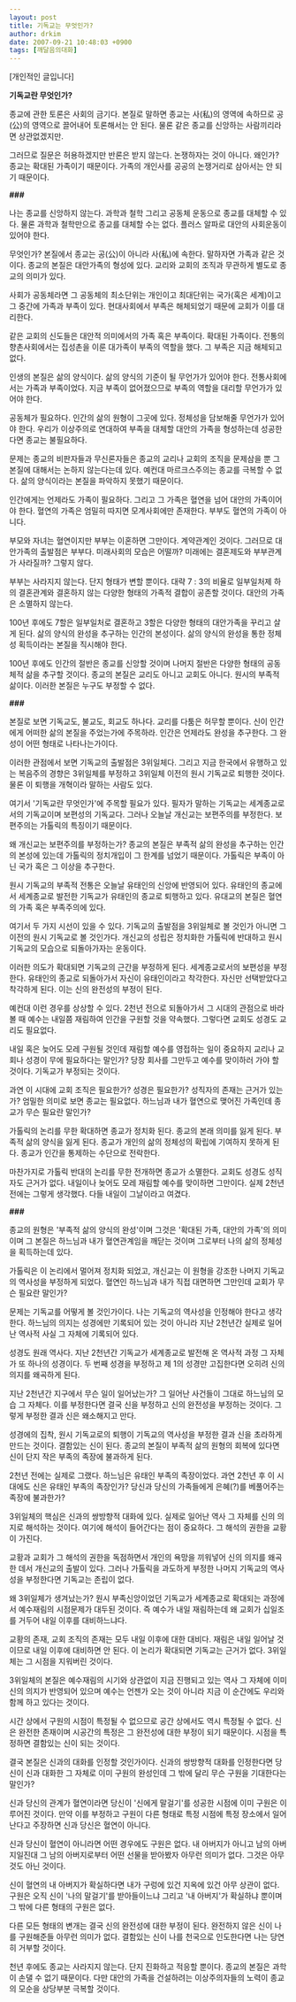 ```yaml
---
layout: post
title: 기독교는 무엇인가?
author: drkim
date: 2007-09-21 10:48:03 +0900
tags: [깨달음의대화]
---
```

[개인적인 글입니다]  


            
                   
            			
           
			
   
			
           
           
			
   
			
           
            
           
			
   
			
           
           
			
   
			
           
            
              


**기독교란 무엇인가?**

종교에 관한 토론은 사회의 금기다. 본질로 말하면 종교는 사(私)의 영역에 속하므로 공(公)의 영역으로 끌어내어 토론해서는 안 된다. 물론 같은 종교를 신앙하는 사람끼리라면 상관없겠지만.

그러므로 질문은 허용하겠지만 반론은 받지 않는다. 논쟁하자는 것이 아니다. 왜인가? 종교는 확대된 가족이기 때문이다. 가족의 개인사를 공공의 논쟁거리로 삼아서는 안 되기 때문이다. 

**###**

나는 종교를 신앙하지 않는다. 과학과 철학 그리고 공동체 운동으로 종교를 대체할 수 있다. 물론 과학과 철학만으로 종교를 대체할 수는 없다. 플러스 알파로 대안의 사회운동이 있어야 한다. 

무엇인가? 본질에서 종교는 공(公)이 아니라 사(私)에 속한다. 말하자면 가족과 같은 것이다. 종교의 본질은 대안가족의 형성에 있다. 교리와 교회의 조직과 무관하게 별도로 종교의 의미가 있다. 

사회가 공동체라면 그 공동체의 최소단위는 개인이고 최대단위는 국가(혹은 세계)이고 그 중간에 가족과 부족이 있다. 현대사회에서 부족은 해체되었기 때문에 교회가 이를 대리한다. 

같은 교회의 신도들은 대안적 의미에서의 가족 혹은 부족이다. 확대된 가족이다. 전통의 향촌사회에서는 집성촌을 이룬 대가족이 부족의 역할을 했다. 그 부족은 지금 해체되고 없다. 

인생의 본질은 삶의 양식이다. 삶의 양식의 기준이 될 무언가가 있어야 한다. 전통사회에서는 가족과 부족이었다. 지금 부족이 없어졌으므로 부족의 역할을 대리할 무언가가 있어야 한다. 

공동체가 필요하다. 인간의 삶의 원형이 그곳에 있다. 정체성을 담보해줄 무언가가 있어야 한다. 우리가 이상주의로 연대하여 부족을 대체할 대안의 가족을 형성하는데 성공한다면 종교는 불필요하다. 

문제는 종교의 비판자들과 무신론자들은 종교의 교리나 교회의 조직을 문제삼을 뿐 그 본질에 대해서는 논하지 않는다는데 있다. 예컨대 마르크스주의는 종교를 극복할 수 없다. 삶의 양식이라는 본질을 파악하지 못했기 때문이다. 

인간에게는 언제라도 가족이 필요하다. 그리고 그 가족은 혈연을 넘어 대안의 가족이어야 한다. 혈연의 가족은 엄밀히 따지면 모계사회에만 존재한다. 부부도 혈연의 가족이 아니다. 

부모와 자녀는 혈연이지만 부부는 이혼하면 그만이다. 계약관계인 것이다. 그러므로 대안가족의 출발점은 부부다. 미래사회의 모습은 어떨까? 미래에는 결혼제도와 부부관계가 사라질까? 그렇지 않다.

부부는 사라지지 않는다. 단지 형태가 변할 뿐이다. 대략 7 : 3의 비율로 일부일처제 하의 결혼관계와 결혼하지 않는 다양한 형태의 가족적 결합이 공존할 것이다. 대안의 가족은 소멸하지 않는다. 

100년 후에도 7할은 일부일처로 결혼하고 3할은 다양한 형태의 대안가족을 꾸리고 살게 된다. 삶의 양식의 완성을 추구하는 인간의 본성이다. 삶의 양식의 완성을 통한 정체성 획득이라는 본질을 직시해야 한다. 

100년 후에도 인간의 절반은 종교를 신앙할 것이며 나머지 절반은 다양한 형태의 공동체적 삶을 추구할 것이다. 종교의 본질은 교리도 아니고 교회도 아니다. 원시의 부족적 삶이다. 이러한 본질은 누구도 부정할 수 없다.

**###**

본질로 보면 기독교도, 불교도, 회교도 하나다. 교리를 다툼은 허무할 뿐이다. 신이 인간에게 어떠한 삶의 본질을 주었는가에 주목하라. 인간은 언제라도 완성을 추구한다. 그 완성이 어떤 형태로 나타나는가이다.

이러한 관점에서 보면 기독교의 출발점은 3위일체다. 그리고 지금 한국에서 유행하고 있는 복음주의 경향은 3위일체를 부정하고 3위일체 이전의 원시 기독교로 퇴행한 것이다. 물론 이 퇴행을 개혁이라 말하는 사람도 있다. 

여기서 '기독교란 무엇인가'에 주목할 필요가 있다. 필자가 말하는 기독교는 세계종교로서의 기독교이며 보편성의 기독교다. 그러나 오늘날 개신교는 보편주의를 부정한다. 보편주의는 가톨릭의 특징이기 때문이다.

왜 개신교는 보편주의를 부정하는가? 종교의 본질은 부족적 삶의 완성을 추구하는 인간의 본성에 있는데 가톨릭의 정치개입이 그 한계를 넘었기 때문이다. 가톨릭은 부족이 아닌 국가 혹은 그 이상을 추구한다.

원시 기독교의 부족적 전통은 오늘날 유태인의 신앙에 반영되어 있다. 유태인의 종교에서 세계종교로 발전한 기독교가 유태인의 종교로 퇴행하고 있다. 유대교의 본질은 혈연의 가족 혹은 부족주의에 있다.

여기서 두 가지 시선이 있을 수 있다. 기독교의 출발점을 3위일체로 볼 것인가 아니면 그 이전의 원시 기독교로 볼 것인가다. 개신교의 성립은 정치화한 가톨릭에 반대하고 원시 기독교의 모습으로 되돌아가자는 운동이다.

이러한 의도가 확대되면 기독교의 근간을 부정하게 된다. 세계종교로서의 보편성을 부정한다. 유태인의 종교로 되돌아가서 자신이 유태인이라고 착각한다. 자신만 선택받았다고 착각하게 된다. 이는 신의 완전성의 부정이 된다.

예컨대 이런 경우를 상상할 수 있다. 2천년 전으로 되돌아가서 그 시대의 관점으로 바라볼 때 예수는 내일쯤 재림하여 인간을 구원할 것을 약속했다. 그렇다면 교회도 성경도 교리도 필요없다.

내일 혹은 늦어도 모레 구원될 것인데 재림할 예수를 영접하는 일이 중요하지 교리나 교회나 성경이 무에 필요하다는 말인가? 당장 회사를 그만두고 예수를 맞이하러 가야 할 것이다. 기독교가 부정되는 것이다.

과연 이 시대에 교회 조직은 필요한가? 성경은 필요한가? 성직자의 존재는 근거가 있는가? 엄밀한 의미로 보면 종교는 필요없다. 하느님과 내가 혈연으로 맺어진 가족인데 종교가 무슨 필요란 말인가?

가톨릭의 논리를 무한 확대하면 종교가 정치화 된다. 종교의 본래 의미를 잃게 된다. 부족적 삶의 양식을 잃게 된다. 종교가 개인의 삶의 정체성의 확립에 기여하지 못하게 된다. 종교가 인간을 통제하는 수단으로 전락한다. 

마찬가지로 가톨릭 반대의 논리를 무한 전개하면 종교가 소멸한다. 교회도 성경도 성직자도 근거가 없다. 내일이나 늦어도 모레 재림할 예수를 맞이하면 그만이다. 실제 2천년 전에는 그렇게 생각했다. 다들 내일이 그날이라고 여겼다.

**###**

종교의 원형은 '부족적 삶의 양식의 완성'이며 그것은 '확대된 가족, 대안의 가족'의 의미이며 그 본질은 하느님과 내가 혈연관계임을 깨닫는 것이며 그로부터 나의 삶의 정체성을 획득하는데 있다. 

가톨릭은 이 논리에서 멀어져 정치화 되었고, 개신교는 이 원형을 강조한 나머지 기독교의 역사성을 부정하게 되었다. 혈연인 하느님과 내가 직접 대면하면 그만인데 교회가 무슨 필요란 말인가?

문제는 기독교를 어떻게 볼 것인가이다. 나는 기독교의 역사성을 인정해야 한다고 생각한다. 하느님의 의지는 성경에만 기록되어 있는 것이 아니라 지난 2천년간 실제로 일어난 역사적 사실 그 자체에 기록되어 있다.

성경도 원래 역사다. 지난 2천년간 기독교가 세계종교로 발전해 온 역사적 과정 그 자체가 또 하나의 성경이다. 두 번째 성경을 부정하고 제 1의 성경만 고집한다면 오히려 신의 의지를 왜곡하게 된다.

지난 2천년간 지구에서 무슨 일이 일어났는가? 그 일어난 사건들이 그대로 하느님의 모습 그 자체다. 이를 부정한다면 결국 신을 부정하고 신의 완전성을 부정하는 것이다. 그렇게 부정한 결과 신은 왜소해지고 만다. 

성경에의 집착, 원시 기독교로의 퇴행이 기독교의 역사성을 부정한 결과 신을 초라하게 만드는 것이다. 결함있는 신이 된다. 종교의 본질이 부족적 삶의 원형의 회복에 있다면 신이 단지 작은 부족의 족장에 불과하게 된다. 

2천년 전에는 실제로 그랬다. 하느님은 유태인 부족의 족장이었다. 과연 2천년 후 이 시대에도 신은 유태인 부족의 족장인가? 당신과 당신의 가족들에게 은혜(?)를 베풀어주는 족장에 불과한가?

3위일체의 핵심은 신과의 쌍방향적 대화에 있다. 실제로 일어난 역사 그 자체를 신의 의지로 해석하는 것이다. 여기에 해석이 들어간다는 점이 중요하다. 그 해석의 권한을 교황이 가진다. 

교황과 교회가 그 해석의 권한을 독점하면서 개인의 욕망을 끼워넣어 신의 의지를 왜곡한 데서 개신교의 출발이 있다. 그러나 가톨릭을 과도하게 부정한 나머지 기독교의 역사성을 부정한다면 기독교는 존립이 없다. 

왜 3위일체가 생겨났는가? 원시 부족신앙이었던 기독교가 세계종교로 확대되는 과정에서 예수재림의 시점문제가 대두된 것이다. 즉 예수가 내일 재림하는데 왜 교회가 십일조를 거두어 내일 이후를 대비하느냐다. 

교황의 존재, 교회 조직의 존재는 모두 내일 이후에 대한 대비다. 재림은 내일 일어날 것이므로 내일 이후에 대비하면 안 된다. 이 논리가 확대되면 기독교는 근거가 없다. 3위일체는 그 시점을 지워버린 것이다.

3위일체의 본질은 예수재림의 시기와 상관없이 지금 진행되고 있는 역사 그 자체에 이미 신의 의지가 반영되어 있으며 예수는 언젠가 오는 것이 아니라 지금 이 순간에도 우리와 함께 하고 있다는 것이다.

시간 상에서 구원의 시점이 특정될 수 없으므로 공간 상에서도 역시 특정될 수 없다. 신은 완전한 존재이며 시공간의 특정은 그 완전성에 대한 부정이 되기 때문이다. 시점을 특정하면 결함있는 신이 되는 것이다.

결국 본질은 신과의 대화를 인정할 것인가이다. 신과의 쌍방향적 대화를 인정한다면 당신이 신과 대화한 그 자체로 이미 구원의 완성인데 그 밖에 달리 무슨 구원을 기대한다는 말인가? 

신과 당신의 관계가 혈연이라면 당신이 '신에게 말걸기'를 성공한 시점에 이미 구원은 이루어진 것이다. 만약 이를 부정하고 구원이 다른 형태로 특정 시점에 특정 장소에서 일어난다고 주장하면 신과 당신은 혈연이 아니다.

신과 당신이 혈연이 아니라면 어떤 경우에도 구원은 없다. 내 아버지가 아니고 남의 아버지일진대 그 남의 아버지로부터 어떤 선물을 받아봤자 아무런 의미가 없다. 그것은 아무것도 아닌 것이다. 

신이 혈연의 내 아버지가 확실하다면 내가 구렁에 있건 지옥에 있건 아무 상관이 없다. 구원은 오직 신이 '나의 말걸기'를 받아들이느냐 그리고 '내 아버지'가 확실하냐 뿐이며 그 밖에 다른 형태의 구원은 없다. 

다른 모든 형태의 변개는 결국 신의 완전성에 대한 부정이 된다. 완전하지 않은 신이 나를 구원해준들 아무런 의미가 없다. 결함있는 신이 나를 천국으로 인도한다면 나는 당연히 거부할 것이다. 

천년 후에도 종교는 사라지지 않는다. 단지 진화하고 적응할 뿐이다. 종교의 본질은 과학이 손댈 수 없기 때문이다. 다만 대안의 가족을 건설하려는 이상주의자들의 노력이 종교의 모순을 상당부분 극복할 것이다.